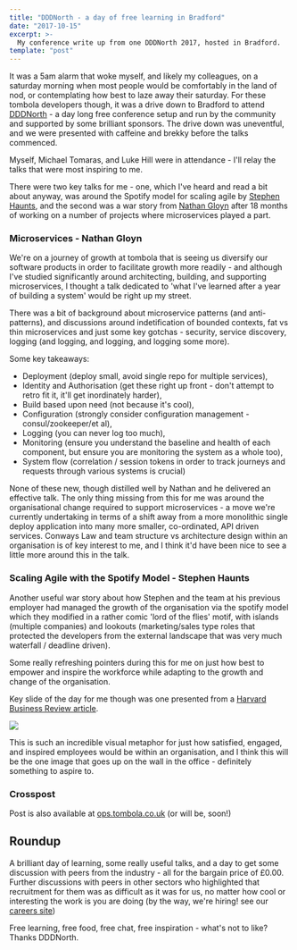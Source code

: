 ```yaml
---
title: "DDDNorth - a day of free learning in Bradford"
date: "2017-10-15"
excerpt: >-
  My conference write up from one DDDNorth 2017, hosted in Bradford.
template: "post"
---
```


It was a 5am alarm that woke myself, and likely my colleagues, on a saturday morning when most people would be comfortably in the land of nod, or contemplating how best to laze away their saturday. For these tombola developers though, it was a drive down to Bradford to attend [DDDNorth](https://www.dddnorth.co.uk/) \- a day long free conference setup and run by the community and supported by some brilliant sponsors. The drive down was uneventful, and we were presented with caffeine and brekky before the talks commenced.

Myself, Michael Tomaras, and Luke Hill were in attendance - I'll relay the talks that were most inspiring to me.

There were two key talks for me - one, which I've heard and read a bit about anyway, was around the Spotify model for scaling agile by [Stephen Haunts](https://stephenhaunts.com/), and the second was a war story from [Nathan Gloyn](https://twitter.com/nathangloyn) after 18 months of working on a number of projects where microservices played a part.

### Microservices - Nathan Gloyn

We're on a journey of growth at tombola that is seeing us diversify our software products in order to facilitate growth more readily - and although I've studied significantly around architecting, building, and supporting microservices, I thought a talk dedicated to 'what I've learned after a year of building a system' would be right up my street.

There was a bit of background about microservice patterns (and anti-patterns), and discussions around indetification of bounded contexts, fat vs thin microservices and just some key gotchas - security, service discovery, logging (and logging, and logging, and logging some more).

Some key takeaways:

- Deployment (deploy small, avoid single repo for multiple services),
- Identity and Authorisation (get these right up front - don't attempt to retro fit it, it'll get inordinately harder),
- Build based upon need (not because it's cool),
- Configuration (strongly consider configuration management - consul/zookeeper/et al),
- Logging (you can never log too much),
- Monitoring (ensure you understand the baseline and health of each component, but ensure you are monitoring the system as a whole too),
- System flow (correlation / session tokens in order to track journeys and requests through various systems is crucial)

None of these new, though distilled well by Nathan and he delivered an effective talk. The only thing missing from this for me was around the organisational change required to support microservices - a move we're currently undertaking in terms of a shift away from a more monolithic single deploy application into many more smaller, co-ordinated, API driven services. Conways Law and team structure vs architecture design within an organisation is of key interest to me, and I think it'd have been nice to see a little more around this in the talk.

### Scaling Agile with the Spotify Model - Stephen Haunts

Another useful war story about how Stephen and the team at his previous employer had managed the growth of the organisation via the spotify model which they modified in a rather comic 'lord of the flies' motif, with islands (multiple companies) and lookouts (marketing/sales type roles that protected the developers from the external landscape that was very much waterfall / deadline driven).

Some really refreshing pointers during this for me on just how best to empower and inspire the workforce while adapting to the growth and change of the organisation.

Key slide of the day for me though was one presented from a [Harvard Business Review article](https://hbr.org/2015/12/engaging-your-employees-is-good-but-dont-stop-there).

![](/images/W151201_MANKINS_PYRAMIDOF-850x598.png)

This is such an incredible visual metaphor for just how satisfied, engaged, and inspired employees would be within an organisation, and I think this will be the one image that goes up on the wall in the office - definitely something to aspire to.

### Crosspost

Post is also available at [ops.tombola.co.uk](http://ops.tombola.co.uk/) (or will be, soon!)

## Roundup

A brilliant day of learning, some really useful talks, and a day to get some discussion with peers from the industry - all for the bargain price of £0.00. Further discussions with peers in other sectors who highlighted that recruitment for them was as difficult as it was for us, no matter how cool or interesting the work is you are doing (by the way, we're hiring! see our [careers site](https://www.tombola.co.uk/careers))

Free learning, free food, free chat, free inspiration - what's not to like? Thanks DDDNorth.

